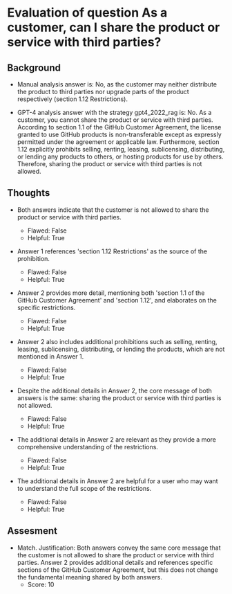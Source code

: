 # Evaluation of question As a customer, can I share the product or service with third parties?
## Background
- Manual analysis answer is: No, as the customer may neither distribute the product to third parties nor upgrade parts of the product respectively (section 1.12 Restrictions).

- GPT-4 analysis answer with the strategy gpt4_2022_rag is: No. As a customer, you cannot share the product or service with third parties. According to section 1.1 of the GitHub Customer Agreement, the license granted to use GitHub products is non-transferable except as expressly permitted under the agreement or applicable law. Furthermore, section 1.12 explicitly prohibits selling, renting, leasing, sublicensing, distributing, or lending any products to others, or hosting products for use by others. Therefore, sharing the product or service with third parties is not allowed.
## Thoughts
- Both answers indicate that the customer is not allowed to share the product or service with third parties.
  - Flawed: False
  - Helpful: True

- Answer 1 references 'section 1.12 Restrictions' as the source of the prohibition.
  - Flawed: False
  - Helpful: True

- Answer 2 provides more detail, mentioning both 'section 1.1 of the GitHub Customer Agreement' and 'section 1.12', and elaborates on the specific restrictions.
  - Flawed: False
  - Helpful: True

- Answer 2 also includes additional prohibitions such as selling, renting, leasing, sublicensing, distributing, or lending the products, which are not mentioned in Answer 1.
  - Flawed: False
  - Helpful: True

- Despite the additional details in Answer 2, the core message of both answers is the same: sharing the product or service with third parties is not allowed.
  - Flawed: False
  - Helpful: True

- The additional details in Answer 2 are relevant as they provide a more comprehensive understanding of the restrictions.
  - Flawed: False
  - Helpful: True

- The additional details in Answer 2 are helpful for a user who may want to understand the full scope of the restrictions.
  - Flawed: False
  - Helpful: True

## Assesment
- Match. Justification: Both answers convey the same core message that the customer is not allowed to share the product or service with third parties. Answer 2 provides additional details and references specific sections of the GitHub Customer Agreement, but this does not change the fundamental meaning shared by both answers.
  - Score: 10

